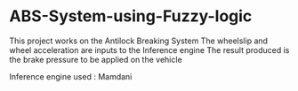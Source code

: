 # ABS-System-using-Fuzzy-logic

This project works on the Antilock Breaking System
The wheelslip and wheel acceleration are inputs to the Inference engine
The result produced is the brake pressure to be applied on the vehicle

Inference engine used : Mamdani 
